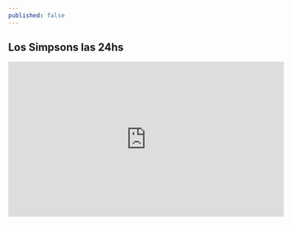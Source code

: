 ```yaml
---
published: false
---
```

## Los Simpsons las 24hs

<iframe width="560" height="315" src="https://www.youtube.com/embed/MBzZiY2Hv1U" frameborder="0" allowfullscreen></iframe>
